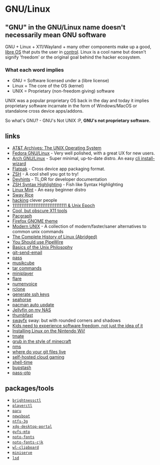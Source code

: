 # GNU/Linux

## "GNU" in the GNU/Linux name doesn't necessarily mean GNU software

GNU + Linux + X11/Wayland + many other components make up a good, [libre
OS](https://polarhive.net/blog/free-libre-software/) that puts the user in
[control](https://polarhive.net/blog/how-i-do-my-computing/). Linux is a cool
name but doesn't signify 'freedom' or the original goal behind the hacker
ecosystem.

### What each word implies

- GNU = Software licensed under a (libre license)
- Linux = The core of the OS (kernel)
- UNIX = Proprietary (non-freedom giving) software

UNIX was a popular proprietary OS back in the day and today it implies
proprietary software incarnate in the form of Windows/MacOS or standalone cross
device apps/addons.

So what's GNU? - GNU's Not UNIX :P, **GNU's not proprietary software.**

## links

- [AT&T Archives: The UNIX Operating System](https://piped.video/watch?v=tc4ROCJYbm0)
- [Fedora GNU/Linux](https://fedoraproject.org/) - Very well polished, with a great UX for new users.
- [Arch GNU/Linux](https://archlinux.org/) - Super minimal, up-to-date distro.
  An easy [cli install-wizard](https://github.com/archlinux/archinstall/)
- [Flatpak](https://flatpak.org) - Cross device app packaging format.
- [ZSH](https://ohmyz.sh/) - A cool shell you got to try!
- [Devhints](https://devhints.io/) - TL;DR for developer documentation
- [ZSH Syntax Highlighting](https://github.com/zsh-users/zsh-syntax-highlighting) - Fish like Syntax Highlighting
- [Linux Mint](https://linuxmint.com/) - An easy beginner distro
- [Sway Rice](https://github.com/sora6kq/sway-dots)
- [hacking](https://www.technologyreview.com/2007/08/15/224210/that-hack-25-years-later/) clever people
- [1111111111111111111111111111111 & Unix Epoch](https://piped.video/watch?v=QOeWxA9sXFY)
- [Cool, but obscure X11 tools](https://cyber.dabamos.de/unix/x11/)
- [Pacgraph](http://kmkeen.com/pacgraph/)
- [Firefox GNOME theme](https://github.com/rafaelmardojai/firefox-gnome-theme)
- [Modern UNIX](https://github.com/ibraheemdev/modern-unix) - A collection of modern/faster/saner alternatives to common unix commands
- [The Complete History of Linux (Abridged)](https://piped.video/watch?v=UjDQtNYxtbU)
- [You Should use PipeWire](https://piped.video/watch?v=5a7_2mA2LYQ)
- [Basics of the Unix Philosophy](http://www.catb.org/esr/writings/taoup/html/ch01s06.html)
- [git-send-email](https://git-send-email.io/)
- [pass](https://www.passwordstore.org/)
- [musikcube](https://github.com/clangen/musikcube)
- [tar commands](https://scripter.co/disarming-the-tar-bomb-in-10-seconds/)
- [miniplayer](https://github.com/guardkenzie/miniplayer)
- [flare](https://flathub.org/apps/details/de.schmidhuberj.Flare)
- [numenvoice](https://numenvoice.com/)
- [rclone](https://rclone.org/)
- [generate ssh keys](https://tailscale.com/learn/generate-ssh-keys/)
- [seahorse](https://wiki.gnome.org/Apps/Seahorse)
- [pacman auto update](https://github.com/cmuench/pacman-auto-update)
- [Jellyfin on my NAS](https://piped.video/watch?v=4VkY1vTpCJY)
- [thumbfast](https://github.com/po5/thumbfast)
- [swayfx](https://github.com/WillPower3309/swayfx) sway: but with rounded corners and shadows
- [Kids need to experience software freedom, not just the idea of it](https://media.libreplanet.org/u/libreplanet/m/kids-need-to-experience-software-freedom-not-just-the-idea-of-it/)
- [Installing Linux on the Nintendo Wii!](https://piped.video/watch?v=mrdR43-sqKs)
- [tmate](https://tmate.io/)
- [grub in the style of minecraft](https://github.com/Lxtharia/minegrub-theme)
- [nms](https://github.com/bartobri/no-more-secrets)
- [where do your git files live](https://jvns.ca/blog/2023/09/14/in-a-git-repository--where-do-your-files-live-/)
- [self-hosted cloud gaming](https://app.lizardbyte.dev/)
- [shell-time](https://github.com/mrusme/shell-time)
- [bupstash](https://bupstash.io/)
- [pass-otp](https://github.com/tadfisher/pass-otp)

## packages/tools

- [``brightnessctl``](https://repology.org/project/brightnessctl/information)
- [``playerctl``](https://repology.org/project/playerctl/information)
- [``paru``](https://repology.org/project/paru/information)
- [``newsboat``](https://repology.org/project/newsboat/information)
- [``ntfs-3g``](https://repology.org/project/ntfs-3g/information)
- [``xdg-desktop-portal``](https://repology.org/project/xdg-desktop-portal/information)
- [``gvfs-mtp``](https://repology.org/project/gvfs-mtp/information)
- [``noto-fonts``](https://archlinux.org/packages/extra/any/noto-fonts/)
- [``noto-fonts-cjk``](https://archlinux.org/packages/extra/any/noto-fonts-cjk/)
- [``wl-clipboard``](https://github.com/bugaevc/wl-clipboard)
- [``miniserve``](https://github.com/svenstaro/miniserve)
- [`lsd`](https://github.com/lsd-rs/lsd)

